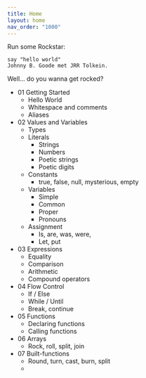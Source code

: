 ```yaml
---
title: Home
layout: home
nav_order: "1000"
---
```


Run some Rockstar:

```rockstar
say "hello world"
Johnny B. Goode met JRR Tolkein.
```

Well... do you wanna get rocked?

* 01 Getting Started
	* Hello World
	* Whitespace and comments
	* Aliases
* 02 Values and Variables
	* Types
	* Literals
		* Strings
		* Numbers
		* Poetic strings
		* Poetic digits
	* Constants
		* true, false, null, mysterious, empty
	* Variables
		* Simple
		* Common
		* Proper
		* Pronouns
	* Assignment
		* Is, are, was, were,
		* Let, put
* 03 Expressions
	* Equality
	* Comparison
	* Arithmetic
	* Compound operators
* 04 Flow Control
	* If / Else
	* While / Until
	* Break, continue
* 05 Functions
	* Declaring functions
	* Calling functions
* 06 Arrays
	* Rock, roll, split, join
* 07 Built-functions
	* Round, turn, cast, burn, split
	*
